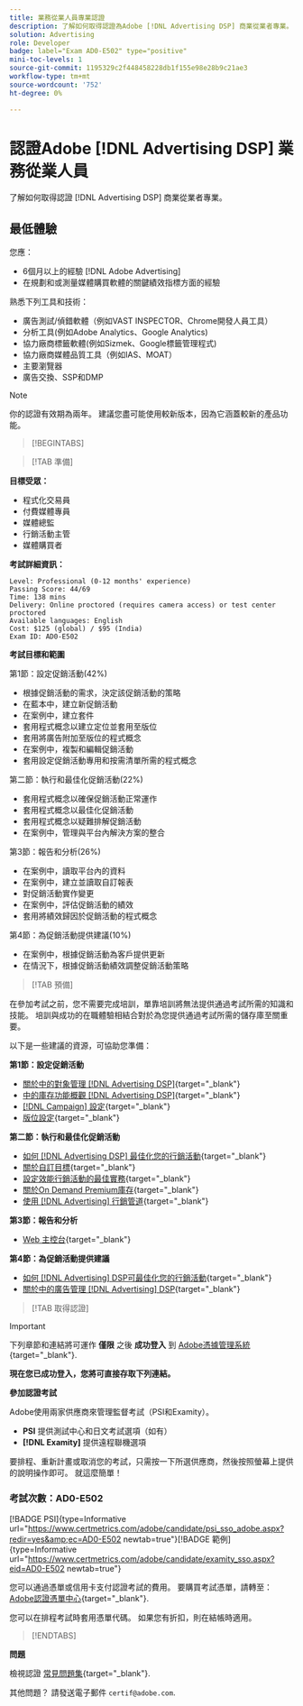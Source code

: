```yaml
---
title: 業務從業人員專業認證
description: 了解如何取得認證為Adobe [!DNL Advertising DSP] 商業從業者專業。
solution: Advertising
role: Developer
badge: label="Exam AD0-E502" type="positive"
mini-toc-levels: 1
source-git-commit: 1195329c2f448458228db1f155e98e28b9c21ae3
workflow-type: tm+mt
source-wordcount: '752'
ht-degree: 0%

---
```


# 認證Adobe [!DNL Advertising DSP] 業務從業人員

了解如何取得認證 [!DNL Advertising DSP] 商業從業者專業。

## 最低體驗

您應：

* 6個月以上的經驗 [!DNL Adobe Advertising]
* 在規劃和或測量媒體購買軟體的關鍵績效指標方面的經驗

熟悉下列工具和技術：

* 廣告測試/偵錯軟體（例如VAST INSPECTOR、Chrome開發人員工具）
* 分析工具(例如Adobe Analytics、Google Analytics)
* 協力廠商標籤軟體(例如Sizmek、Google標籤管理程式)
* 協力廠商媒體品質工具（例如IAS、MOAT）
* 主要瀏覽器
* 廣告交換、SSP和DMP

>[!NOTE]
>
>你的認證有效期為兩年。 建議您盡可能使用較新版本，因為它涵蓋較新的產品功能。

>[!BEGINTABS]

>[!TAB 準備]

**目標受眾：**

* 程式化交易員
* 付費媒體專員
* 媒體總監
* 行銷活動主管
* 媒體購買者

**考試詳細資訊：**

```
Level: Professional (0-12 months' experience)
Passing Score: 44/69
Time: 138 mins
Delivery: Online proctored (requires camera access) or test center proctored
Available languages: English
Cost: $125 (global) / $95 (India)
Exam ID: AD0-E502
```

**考試目標和範圍**

第1節：設定促銷活動(42%)

* 根據促銷活動的需求，決定該促銷活動的策略
* 在藍本中，建立新促銷活動
* 在案例中，建立套件
* 套用程式概念以建立定位並套用至版位
* 套用將廣告附加至版位的程式概念
* 在案例中，複製和編輯促銷活動
* 套用設定促銷活動專用和按需清單所需的程式概念

第二節：執行和最佳化促銷活動(22%)

* 套用程式概念以確保促銷活動正常運作
* 套用程式概念以最佳化促銷活動
* 套用程式概念以疑難排解促銷活動
* 在案例中，管理與平台內解決方案的整合

第3節：報告和分析(26%)

* 在案例中，讀取平台內的資料
* 在案例中，建立並讀取自訂報表
* 對促銷活動實作變更
* 在案例中，評估促銷活動的績效
* 套用將績效歸因於促銷活動的程式概念

第4節：為促銷活動提供建議(10%)

* 在案例中，根據促銷活動為客戶提供更新
* 在情況下，根據促銷活動績效調整促銷活動策略

>[!TAB 預備]

在參加考試之前，您不需要完成培訓，單靠培訓將無法提供通過考試所需的知識和技能。 培訓與成功的在職體驗相結合對於為您提供通過考試所需的儲存庫至關重要。

以下是一些建議的資源，可協助您準備：

**第1節：設定促銷活動**


* [關於中的對象管理 [!DNL Advertising DSP]](https://experienceleague.adobe.com/docs/advertising/dsp/audiences/audience-about.html?lang=en){target="_blank"}
* [中的庫存功能概觀 [!DNL Advertising DSP]](https://experienceleague.adobe.com/docs/advertising/dsp/inventory/inventory-overview.html?lang=en){target="_blank"}
* [[!DNL Campaign] 設定](https://experienceleague.adobe.com/docs/advertising/dsp/campaign-management/campaigns/campaign-settings.html?lang=en){target="_blank"}
* [版位設定](https://experienceleague.adobe.com/docs/advertising/dsp/campaign-management/placements/placement-settings.html?lang=en){target="_blank"}

**第二節：執行和最佳化促銷活動**

* [如何 [!DNL Advertising DSP] 最佳化您的行銷活動](https://experienceleague.adobe.com/docs/advertising/dsp/optimization/optimization-how-dsp-optimizes-campaigns.html?lang=en){target="_blank"}
* [關於自訂目標](https://experienceleague.adobe.com/docs/advertising/dsp/optimization/custom-goals/custom-goal-about.html?lang=en){target="_blank"}
* [設定效能行銷活動的最佳實務](https://experienceleague.adobe.com/docs/advertising/dsp/optimization/campaign-best-practices-performance.html?lang=en){target="_blank"}
* [關於On Demand Premium庫存](https://experienceleague.adobe.com/docs/advertising/dsp/inventory/on-demand/on-demand-inventory-about.html?lang=en){target="_blank"}
* [使用 [!DNL Advertising] 行銷管道](https://experienceleague.adobe.com/docs/analytics-learn/tutorials/integrations/ad-cloud/reporting-with-advertising-cloud-marketing-channels.html?lang=en){target="_blank"}

**第3節：報告和分析**

* [Web 主控台](https://experienceleague.adobe.com/docs/experience-manager-65/deploying/configuring/web-console.html?lang=en){target="_blank"}

**第4節：為促銷活動提供建議**

* [如何 [!DNL Advertising] DSP可最佳化您的行銷活動](https://experienceleague.adobe.com/docs/advertising/dsp/optimization/optimization-how-dsp-optimizes-campaigns.html?lang=en){target="_blank"}
* [關於中的廣告管理 [!DNL Advertising] DSP](https://experienceleague.adobe.com/docs/advertising/dsp/campaign-management/ads/ad-about.html?lang=en){target="_blank"}

>[!TAB 取得認證]

>[!IMPORTANT]
>
>下列章節和連結將可運作 **僅限**  之後 **成功登入** 到 [Adobe憑據管理系統](http://www.certmetrics.com/adobe){target="_blank"}.


**現在您已成功登入，您將可直接存取下列連結。**

**參加認證考試**

Adobe使用兩家供應商來管理監督考試（PSI和Examity）。

* **PSI** 提供測試中心和日文考試選項（如有）
* **[!DNL Examity]** 提供遠程聯機選項

要排程、重新計畫或取消您的考試，只需按一下所選供應商，然後按照螢幕上提供的說明操作即可。 就這麼簡單！

### 考試次數：AD0-E502

[!BADGE PSI]{type=Informative url="https://www.certmetrics.com/adobe/candidate/psi_sso_adobe.aspx?redir=yes&amp;ec=AD0-E502 newtab=true"}[!BADGE 範例]{type=Informative url="https://www.certmetrics.com/adobe/candidate/examity_sso.aspx?eid=AD0-E502 newtab=true"}

您可以通過憑單或信用卡支付認證考試的費用。 要購買考試憑單，請轉至： [Adobe認證憑單中心](https://market.xvoucher.com/adobe/global){target="_blank"}.

您可以在排程考試時套用憑單代碼。 如果您有折扣，則在結帳時適用。

>[!ENDTABS]

**問題**

檢視認證 [常見問題集](https://experienceleague.adobe.com/docs/certification/certification/faq.html?lang=en){target="_blank"}.

其他問題？ 請發送電子郵件 `certif@adobe.com`.
